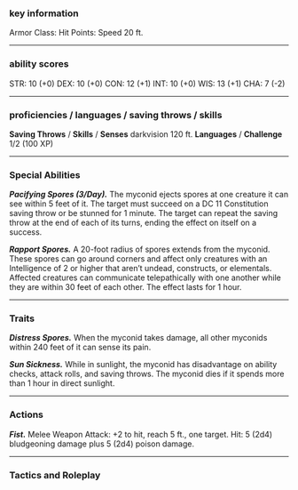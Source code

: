 ### key information

Armor Class: 
Hit Points: 
Speed 20 ft.

---
### ability scores

STR: 10 (+0) 
DEX: 10 (+0)
CON: 12 (+1)
INT: 10 (+0)
WIS: 13 (+1)
CHA: 7 (-2)

---
### proficiencies / languages / saving throws / skills

**Saving Throws** /
**Skills** /
**Senses** darkvision 120 ft.
**Languages** /
**Challenge** 1/2 (100 XP)

---
### Special Abilities

**_Pacifying Spores (3/Day)._** The myconid ejects spores at one creature it can see within 5 feet of it. The target must succeed on a DC 11 Constitution saving throw or be stunned for 1 minute. The target can repeat the saving throw at the end of each of its turns, ending the effect on itself on a success.

**_Rapport Spores._** A 20-foot radius of spores extends from the myconid. These spores can go around corners and affect only creatures with an Intelligence of 2 or higher that aren’t undead, constructs, or elementals. Affected creatures can communicate telepathically with one another while they are within 30 feet of each other. The effect lasts for 1 hour.

---
### Traits

**_Distress Spores._** When the myconid takes damage, all other myconids within 240 feet of it can sense its pain.

**_Sun Sickness._** While in sunlight, the myconid has disadvantage on ability checks, attack rolls, and saving throws. The myconid dies if it spends more than 1 hour in direct sunlight.

---
### Actions

**_Fist._** Melee Weapon Attack: +2 to hit, reach 5 ft., one target. Hit: 5 (2d4) bludgeoning damage plus 5 (2d4) poison damage.

---
### Tactics and Roleplay